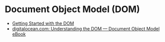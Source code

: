 # Document Object Model (DOM)

- [Getting Started with the DOM](https://edidiongasikpo.com/getting-started-with-the-dom-ck9u4u82503or6es16p2rx7c1)
- [digitalocean.com: Understanding the DOM — Document Object Model eBook](https://www.digitalocean.com/community/books/understanding-the-dom-document-object-model-ebook)